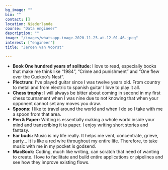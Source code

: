 ```yaml
---
bg_image: ""
bio: ""
contact: []
location: Niederlande
course: "Data engineer"
description: ""
image: "/images/whatsapp-image-2020-11-25-at-12-01-46.jpeg"
interest: ["engineer"]
title: "Jeroen van Voorst"

---
```

* **Book One hundred years of solitude:** I love to read, especially books that make me think like “1984”, “Crime and punishment” and “One flew over the Cuckoo's Nest”.
* **Plectrum:** I’ve played guitar since I was twelve years old. From country to metal and from electric to spanish guitar I love to play it all.
* **Chess trophy:** I will always be bitter about coming in second in my first chess tournament when I was nine due to not knowing that when your opponent cannot set any moves you draw.
* **Spoons:** I like to travel around the world and when I do so I take with me a spoon from that area.
* **Pen & Paper:** Writing is essentially making a whole world inside your mind and transcribing it to paper. I enjoy writing short stories and fantasy.
* **Ear buds:** Music is my life really. It helps me vent, concentrate, grieve, party… It is like a red wire throughout my entire life. Therefore, to take music with me in my pocket is godsend.
* **MacBook:** Coding, much like writing, can scratch that need of wanting to create. I love to facilitate and build entire applications or pipelines and see how they improve existing flows.